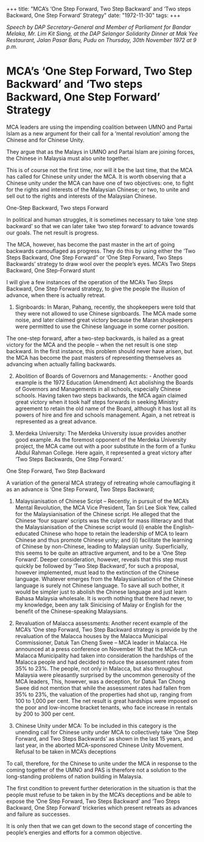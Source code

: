+++ 
title: "MCA’s ‘One Step Forward, Two Step Backward’ and ‘Two steps Backward, One Step Forward’ Strategy"
date: "1972-11-30"
tags:
+++

_Speech by DAP Secretary-General and Member of Parliament for Bandar Melaka, Mr. Lim Kit Siang, at the DAP Selangor Solidarity Dinner at Mak Yee Restaurant, Jalan Pasar Baru, Pudu on Thursday, 30th November 1972 at 9 p.m._

# MCA’s ‘One Step Forward, Two Step Backward’ and ‘Two steps Backward, One Step Forward’ Strategy

MCA leaders are using the impending coalition between UMNO and Partai Islam as a new argument for their call for a ‘mental revolution’ among the Chinese and for Chinese Unity.</u>

They argue that as the Malays in UMNO and Partai Islam are joining forces, the Chinese in Malaysia must also unite together.

This is of course not the first time, nor will it be the last time, that the MCA has called for Chinese unity under the MCA. It is worth observing that a Chinese unity under the MCA can have one of two objectives: one, to fight for the rights and interests of the Malaysian Chinese; or two, to unite and sell out to the rights and interests of the Malaysian Chinese.

One-Step Backward, Two steps Forward

In political and human struggles, it is sometimes necessary to take ‘one step backward’ so that we can later take ‘two step forward’ to advance towards our goals. The net result is progress.

The MCA, however, has become the past master in the art of going backwards camouflaged as progress. They do this by using either the ‘Two Steps Backward, One Step Forward” or ‘One Step Forward, Two Steps Backwards’ strategy to draw wool over the people’s eyes.
MCA’s Two Steps Backward, One Step-Forward stunt

I will give a few instances of the operation of the MCA’s Two Steps Backward, One Step Forward strategy, to give the people the illusion of advance, when there is actually retreat.

1.	Signboards: In Maran, Pahang, recently, the shopkeepers were told that they were not allowed to use Chinese signboards. The MCA made some noise, and later claimed great victory because the Maran shopkeepers were permitted to use the Chinese language in some corner position.

The one-step forward, after a two-step backwards, is hailed as a great victory for the MCA and the people – when the net result is one step backward. In the first instance, this problem should never have arisen, but the MCA has become the past masters of representing themselves as advancing when actually falling backwards.

2.	Abolition of Boards of Governors and Managements: - Another good example is the 1972 Education (Amendment) Act abolishing the Boards of Governors and Managements in all schools, especially Chinese schools. Having taken two steps backwards, the MCA again claimed great victory when it took half steps forwards in seeking Ministry agreement to retain the old name of the Board, although it has lost all its powers of hire and fire and schools management. Again, a net retreat is represented as a great advance.

3.	Merdeka University: The Merdeka University issue provides another good example. As the foremost opponent of the Merdeka University project, the MCA came out with a poor substitute in the form of a Tunku Abdul Rahman College. Here again, it represented a great victory after ‘Two Steps Backwards, One Step Forward.’

One Step Forward, Two Step Backward 

A variation of the general MCA strategy of retreating whole camouflaging it as an advance is ‘One Step Forward, Two Steps Backward;

1.	Malaysianisation of Chinese Script – Recently, in pursuit of the MCA’s Mental Revolution, the MCA Vice President, Tan Sri Lee Siok Yew, called for the Malaysianisation of the Chinese script. He alleged that the Chinese ‘four square’ scripts was the culprit for mass illiteracy and that the Malaysianisation of the Chinese script would (i) enable the English-educated Chinese who hope to retain the leadership of MCA to learn Chinese and thus promote Chinese unity; and (ii) facilitate the learning of Chinese by non-Chinese, leading to Malaysian unity.
Superficially, this seems to be quite an attractive argument, and to be a ‘One Step Forward’. Deeper consideration, however, reveals that this step must quickly be followed by ‘Two Step Backward’, for such a proposal, however implemented, must lead to the extinction of the Chinese language. Whatever emerges from the Malaysianisation of the Chinese language is surely not Chinese language. To save all such bother, it would be simpler just to abolish the Chinese language and just learn Bahasa Malaysia wholesale. It is worth nothing that there had never, to my knowledge, been any talk Sinicising of Malay or English for the benefit of the Chinese-speaking Malaysians.

2.	Revaluation of Malacca assessments: Another recent example of the MCA’s ‘One step Forward, Two Step Backward strategy is provide by the revaluation of the Malacca houses by the Malacca Municipal Commissioner, Datuk Tan Cheng Swee – MCA leader in Malacca. He announced at a press conference on November 16 that the MCA-run Malacca Municipality had taken into consideration the hardships of the Malacca people and had decided to reduce the assessment rates from 35% to 23%.
The people, not only in Malacca, but also throughout Malaysia were pleasantly surprised by the uncommon generosity of the MCA leaders, This, however, was a deception, for Datuk Tan Chong Swee did not mention that while the assessment rates had fallen from 35% to 23%, the valuation of the properties had shot up, ranging from 100 to 1,000 per cent. The net result is great hardships were imposed on the poor and low-income bracket tenants, who face increase in rentals by 200 to 300 per cent.

3.	Chinese Unity under MCA: To be included in this category is the unending call for Chinese unity under MCA to collectively take ‘One Step Forward, and Two Steps Backwards’ as shown in the last 15 years, and last year, in the aborted MCA-sponsored Chinese Unity Movement.
Refusal to be taken in MCA’s deceptions

To call, therefore, for the Chinese to unite under the MCA in response to the coming together of the UMNO and PAS is therefore not a solution to the long-standing problems of nation building in Malaysia.

The first condition to prevent further deterioration in the situation is that the people must refuse to be taken in by the MCA’s deceptions and be able to expose the ‘One Step Forward, Two Steps Backward’ and ‘Two Steps Backward, One Step Forward’ trickeries which present retreats as advances and failure as successes.

It is only then that we can get down to the second stage of concerting the people’s energies and efforts for a common objective.
 

